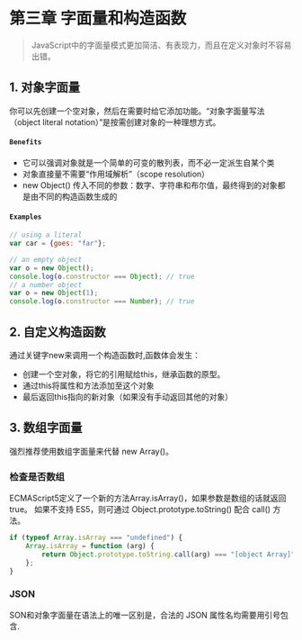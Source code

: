 # 第三章 字面量和构造函数
> JavaScript中的字面量模式更加简洁、有表现力，而且在定义对象时不容易出错。

## 1. 对象字面量
你可以先创建一个空对象，然后在需要时给它添加功能。“对象字面量写法（object literal notation）”是按需创建对象的一种理想方式。

#### `Benefits`
- 它可以强调对象就是一个简单的可变的散列表，而不必一定派生自某个类
- 对象直接量不需要“作用域解析”（scope resolution）
- new Object() 传入不同的参数：数字、字符串和布尔值，最终得到的对象都是由不同的构造函数生成的

#### `Examples`
```js
// using a literal
var car = {goes: "far"};

// an empty object
var o = new Object();
console.log(o.constructor === Object); // true
// a number object
var o = new Object(1);
console.log(o.constructor === Number); // true
```

## 2. 自定义构造函数
通过关键字new来调用一个构造函数时,函数体会发生：

- 创建一个空对象，将它的引用赋给this，继承函数的原型。
- 通过this将属性和方法添加至这个对象
- 最后返回this指向的新对象（如果没有手动返回其他的对象）


## 3. 数组字面量
强烈推荐使用数组字面量来代替 new Array()。

### 检查是否数组
ECMAScript5定义了一个新的方法Array.isArray()，如果参数是数组的话就返回true。
如果不支持 ES5，则可通过 Object.prototype.toString() 配合 call() 方法。
```js
if (typeof Array.isArray === "undefined") {
	Array.isArray = function (arg) {
		return Object.prototype.toString.call(arg) === "[object Array]";
	};
}
```

### JSON
SON和对象字面量在语法上的唯一区别是，合法的 JSON 属性名均需要用引号包含.